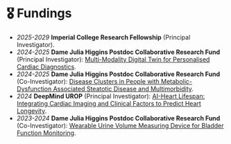 # 🎖 Fundings

- *2025-2029* **Imperial College Research Fellowship** (Principal Investigator).
- *2024-2025* **Dame Julia Higgins Postdoc Collaborative Research Fund** (Principal Investigator): [Multi-Modality Digital Twin for Personalised Cardiac Diagnostics](#).
- *2024-2025* **Dame Julia Higgins Postdoc Collaborative Research Fund** (Co-Investigator): [Disease Clusters in People with Metabolic-Dysfunction Associated Steatotic Disease and Multimorbidity](#).
- *2024* **DeepMind UROP** (Principal Investigator): [AI-Heart Lifespan: Integrating Cardiac Imaging and Clinical Factors to Predict Heart Longevity](#). 
- *2023-2024* **Dame Julia Higgins Postdoc Collaborative Research Fund** (Co-Investigator): [Wearable Urine Volume Measuring Device for Bladder Function Monitoring](#). 
